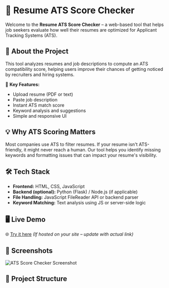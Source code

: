 # 🧠 Resume ATS Score Checker

Welcome to the **Resume ATS Score Checker** – a web-based tool that helps job seekers evaluate how well their resumes are optimized for Applicant Tracking Systems (ATS).

## 🚀 About the Project

This tool analyzes resumes and job descriptions to compute an ATS compatibility score, helping users improve their chances of getting noticed by recruiters and hiring systems.

📝 **Key Features:**
- Upload resume (PDF or text)
- Paste job description
- Instant ATS match score
- Keyword analysis and suggestions
- Simple and responsive UI

## 💡 Why ATS Scoring Matters

Most companies use ATS to filter resumes. If your resume isn't ATS-friendly, it might never reach a human. Our tool helps you identify missing keywords and formatting issues that can impact your resume's visibility.

## 🛠️ Tech Stack

- **Frontend:** HTML, CSS, JavaScript
- **Backend (optional):** Python (Flask) / Node.js (if applicable)
- **File Handling:** JavaScript FileReader API or backend parser
- **Keyword Matching:** Text analysis using JS or server-side logic

## 🖥️ Live Demo

🌐 [Try it here]([https://weekforweek.com/tools/ats-checker](https://www.weekforweek.com/p/free-ats-friendly-resume-score-checker.html))  
*(If hosted on your site – update with actual link)*

## 📸 Screenshots

![ATS Score Checker Screenshot](path-to-screenshot.png)

## 📂 Project Structure

